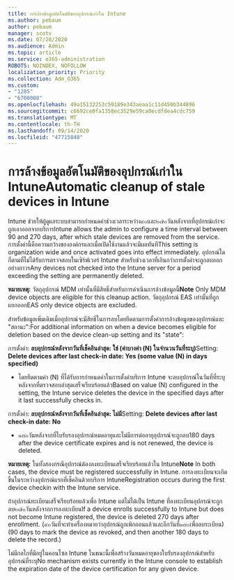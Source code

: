 ```yaml
---
title: การล้างข้อมูลอัตโนมัติของอุปกรณ์เก่าใน Intune
ms.author: pebaum
author: pebaum
manager: scotv
ms.date: 07/28/2020
ms.audience: Admin
ms.topic: article
ms.service: o365-administration
ROBOTS: NOINDEX, NOFOLLOW
localization_priority: Priority
ms.collection: Adm_O365
ms.custom:
- "1285"
- "6700008"
ms.openlocfilehash: 49a15132253c59189e343aeaa1c11d450b344896
ms.sourcegitcommit: c6692ce0fa1358ec3529e59ca0ecdfdea4cdc759
ms.translationtype: MT
ms.contentlocale: th-TH
ms.lasthandoff: 09/14/2020
ms.locfileid: "47715040"
---
```

# <a name="automatic-cleanup-of-stale-devices-in-intune"></a><span data-ttu-id="7f0eb-102">การล้างข้อมูลอัตโนมัติของอุปกรณ์เก่าใน Intune</span><span class="sxs-lookup"><span data-stu-id="7f0eb-102">Automatic cleanup of stale devices in Intune</span></span>

<span data-ttu-id="7f0eb-103">Intune ช่วยให้ผู้ดูแลระบบสามารถกำหนดค่าช่วงเวลาระหว่าง๙๐และ๒๗๐วันหลังจากที่อุปกรณ์เก่าจะถูกเอาออกจากบริการ</span><span class="sxs-lookup"><span data-stu-id="7f0eb-103">Intune allows the admin to configure a time interval between 90 and 270 days, after which stale devices are removed from the service.</span></span> <span data-ttu-id="7f0eb-104">การตั้งค่านี้คือความกว้างขององค์กรและเมื่อเปิดใช้งานแล้วจะมีผลทันที</span><span class="sxs-lookup"><span data-stu-id="7f0eb-104">This setting is organization wide and once activated goes into effect immediately.</span></span> <span data-ttu-id="7f0eb-105">อุปกรณ์ใดก็ตามที่ไม่ได้รับการตรวจสอบในเซิร์ฟเวอร์ Intune สำหรับช่วงเวลาที่เกินกว่าการตั้งค่าจะถูกลบออกอย่างถาวร</span><span class="sxs-lookup"><span data-stu-id="7f0eb-105">Any devices not checked into the Intune server for a period exceeding the setting are permanently deleted.</span></span>

<span data-ttu-id="7f0eb-106">**หมายเหตุ:** วัตถุอุปกรณ์ MDM เท่านั้นที่มีสิทธิ์สำหรับการดำเนินการล้างข้อมูลนี้</span><span class="sxs-lookup"><span data-stu-id="7f0eb-106">**Note** Only MDM device objects are eligible for this cleanup action.</span></span> <span data-ttu-id="7f0eb-107">วัตถุอุปกรณ์ EAS เท่านั้นที่ถูกแยกออก</span><span class="sxs-lookup"><span data-stu-id="7f0eb-107">EAS only device objects are excluded.</span></span>

<span data-ttu-id="7f0eb-108">สำหรับข้อมูลเพิ่มเติมเมื่ออุปกรณ์จะมีสิทธิ์ในการลบโดยยึดตามการตั้งค่าการล้างข้อมูลของอุปกรณ์และ "สถานะ":</span><span class="sxs-lookup"><span data-stu-id="7f0eb-108">For additional information on when a device becomes eligible for deletion based on the device clean-up setting and its "state":</span></span>

<span data-ttu-id="7f0eb-109">การตั้งค่า: **ลบอุปกรณ์หลังจากวันที่เช็คอินล่าสุด: ใช่ (ค่าบางค่า (N) ในจำนวนวันที่ระบุ)**</span><span class="sxs-lookup"><span data-stu-id="7f0eb-109">Setting: **Delete devices after last check-in date: Yes (some value (N) in days specified)**</span></span>

- <span data-ttu-id="7f0eb-110">โดยยึดตามค่า (N) ที่ได้รับการกำหนดค่าในการตั้งค่าบริการ Intune จะลบอุปกรณ์ในวันที่ที่ระบุหลังจากที่ตรวจสอบล่าสุดเสร็จเรียบร้อยแล้ว</span><span class="sxs-lookup"><span data-stu-id="7f0eb-110">Based on value (N) configured in the setting, the Intune service deletes the device in the specified days after it last successfully checks in.</span></span>

<span data-ttu-id="7f0eb-111">การตั้งค่า:  **ลบอุปกรณ์หลังจากวันที่เช็คอินล่าสุด: ไม่มี**</span><span class="sxs-lookup"><span data-stu-id="7f0eb-111">Setting:  **Delete devices after last check-in date: No**</span></span>

- <span data-ttu-id="7f0eb-112">๑๘๐วันหลังจากที่ใบรับรองอุปกรณ์หมดอายุและไม่มีการต่ออายุอุปกรณ์จะถูกลบ</span><span class="sxs-lookup"><span data-stu-id="7f0eb-112">180 days after the device certificate expires and is not renewed, the device is deleted.</span></span>

<span data-ttu-id="7f0eb-113">**หมายเหตุ:** ในทั้งสองกรณีอุปกรณ์ต้องลงทะเบียนเสร็จเรียบร้อยแล้วใน Intune</span><span class="sxs-lookup"><span data-stu-id="7f0eb-113">**Note** In both cases, the device must be registered successfully in Intune.</span></span> <span data-ttu-id="7f0eb-114">การลงทะเบียนจะเกิดขึ้นในระหว่างอุปกรณ์แรกที่เช็คอินด้วยบริการ Intune</span><span class="sxs-lookup"><span data-stu-id="7f0eb-114">Registration occurs during the first device checkin with the Intune service.</span></span>

<span data-ttu-id="7f0eb-115">ถ้าอุปกรณ์ทะเบียนเสร็จเรียบร้อยแล้วเพื่อ Intune แต่ไม่ได้เป็น Intune ที่ลงทะเบียนอุปกรณ์จะถูกลบ๒๗๐วันหลังจากการลงทะเบียน</span><span class="sxs-lookup"><span data-stu-id="7f0eb-115">If a device enrolls successfully to Intune but does not become Intune registered, the device is deleted 270 days after enrollment.</span></span> <span data-ttu-id="7f0eb-116">(๙๐วันที่จะทำเครื่องหมายว่าอุปกรณ์ถูกเพิกถอนแล้วและอีกวันที่๑๘๐เพื่อลบระเบียน)</span><span class="sxs-lookup"><span data-stu-id="7f0eb-116">(90 days to mark the device as revoked, and then another 180 days to delete the record.)</span></span>

<span data-ttu-id="7f0eb-117">ไม่มีกลไกที่มีอยู่ในคอนโซล Intune ในขณะนี้เพื่อสร้างวันหมดอายุของใบรับรองอุปกรณ์สำหรับอุปกรณ์ที่ระบุ</span><span class="sxs-lookup"><span data-stu-id="7f0eb-117">No mechanism exists currently in the Intune console to establish the expiration date of the device certification for any given device.</span></span>